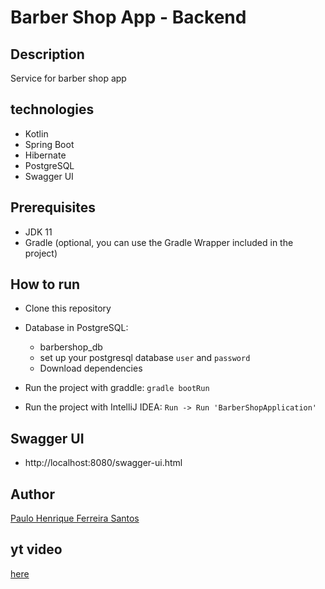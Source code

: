 # Barber Shop App - Backend

## Description
Service for barber shop app

## technologies
- Kotlin
- Spring Boot
- Hibernate
- PostgreSQL
- Swagger UI

## Prerequisites

- JDK 11
- Gradle (optional, you can use the Gradle Wrapper included in the project)

## How to run
- Clone this repository

- Database in PostgreSQL:
    - barbershop_db
    - set up your postgresql database ```user``` and ```password```
    - Download dependencies

- Run the project with graddle: ```gradle bootRun```
- Run the project with IntelliJ IDEA: ```Run -> Run 'BarberShopApplication'```

## Swagger UI
- http://localhost:8080/swagger-ui.html

## Author
[Paulo Henrique Ferreira Santos](https://linkedin.com/in/paulohfsantos/)

## yt video
[here](https://youtu.be/8HAWlm_2o48)